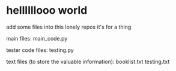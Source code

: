 # hellllllooo world
 
add some files into this lonely repos it's for a thing

main files:
main_code.py

tester code files:
testing.py

text files (to store the valuable information):
booklist.txt
testing.txt
